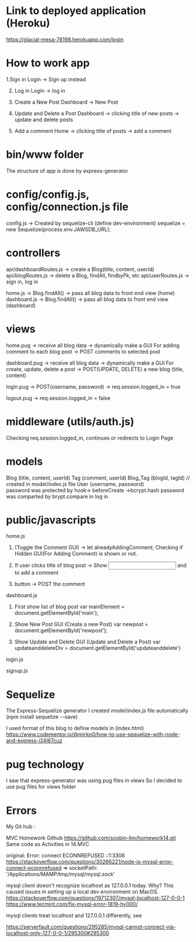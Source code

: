 # Link to deployed application (Heroku)
https://glacial-mesa-78198.herokuapp.com/login

# How to work app
1.Sign in 
  Login -> Sign up instead

2. Log in
Login -> log in

3. Create a New Post
Dashboard -> New Post

4. Update and Delete a Post
Dashboard -> clicking title of new posts -> update and delete posts

5. Add a comment
Home -> clicking title of posts -> add a comment

# bin/www folder
The structure of app is done by express-generator

# config/config.js, config/connection.js file
config.js -> Created by sequelize-cli (define dev-environment)
sequelize = new Sequelize(process.env.JAWSDB_URL);

# controllers
api/dashboardRoutes.js -> create a Blog(title, content, userId)
api/blogRoutes.js  -> delete a Blog, findAll, findbyPk, etc
api/userRoutes.js -> sign in, log in

home.js -> Blog.findAll() -> pass all blog data to front end view (home)
dashboard.js -> Blog.findAll() -> pass all blog data to front end view (dashboard)

# views
home.pug
  -> receive all blog data 
  -> dynamically make a GUI For adding comment to each blog post
  -> POST comments to selected post

dashboard.pug
  -> receive all blog data
  -> dynamically make a GUI For create, update, delete a post
  -> POST(UPDATE, DELETE) a new blog (title, content)

login.pug
  -> POST(username, password) -> req.session.logged_in = true

logout.pug
  -> req.session.logged_in = false

# middleware (utils/auth.js)
Checking req.session.logged_in,
continues or redirects to Login Page

# models
Blog (title, content, userId)
Tag (comment, userId)
Blog_Tag (blogId, tagId) // created in model/index.js file
User (username, password)   
  password was protected by hook-> beforeCreate ->bcrypt.hash
  password was comparted by brypt.compare in log in

# public/javascripts
home.js 
  1. (Toggle the Comment GUI) -> let alreadyAddingComment;
  Checking if Hidden GUI(For Adding Comment) is shown or not. 

  2. If user clicks title of blog post -> Show <Input> and <Submit> to add a comment

  3. <Submit> button -> POST the comment

dashboard.js
  1. First show list of blog post 
    var mainElement = document.getElementById('main');
  
  2. Show New Post GUI (Create a new Post)
    var newpost = document.getElementById('newpost');

  3. Show Update and Delete GUI (Update and Delete a Post)
    var updateanddeleteDiv = document.getElementById('updateanddelete')

login.js

signup.js








# Sequelize
The Express-Sequelize generator
I created model/index.js file automatically (npm install sequelize --save)

I used format of this blog to define models in (index.html)
https://www.codementor.io/@mirko0/how-to-use-sequelize-with-node-and-express-i24l67cuz



# pug technology
I saw that express-generator was using pug files in views
So I decided to use pug files for views folder


# Errors
My Git hub : 

  MVC Homework Github
  https://github.com/soobin-lim/homework14.git
    Same code as Activities in 14.MVC

  original: Error: connect ECONNREFUSED ::1:3306
  https://stackoverflow.com/questions/30266221/node-js-mysql-error-connect-econnrefused
  =>
  socketPath: '/Applications/MAMP/tmp/mysql/mysql.sock'

  mysql client doesn't recognize localhost as 127.0.0.1 today.
  Why?
  This caused issues in setting up a local dev environment on MacOS.
  https://stackoverflow.com/questions/19712307/mysql-localhost-127-0-0-1
  https://www.tecmint.com/fix-mysql-error-1819-hy000/

  mysql clients treat localhost and 127.0.0.1 differently, see

  https://serverfault.com/questions/295285/mysql-cannot-connect-via-localhost-only-127-0-0-1/295300#295300